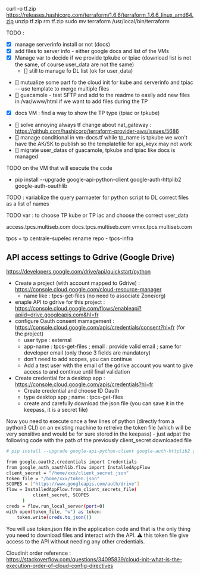 

curl -o tf.zip https://releases.hashicorp.com/terraform/1.6.6/terraform_1.6.6_linux_amd64.zip
unzip tf.zip
rm tf.zip
sudo mv terraform /usr/local/bin/terraform


TODO : 
- [x] manage serverinfo install or not (docs)
- [x] add files to server info - either google docs and list of the VMs
- [x] Manage var to decide if we provide tpkube or tpiac (download list is not the same, of course user_data are not the same)
  - [] still to manage fo DL list (ok for user_data)
- [] mutualize some part fo the cloud init for kube and serverinfo and tpiac -- use template to merge multiple files
- [] guacamole - test SFTP and add to the readme to easily add new files in /var/www/html if we want to add files during the TP
- [x] docs VM : find a way to show the TP type (tpiac or tpkube)
- [] solve annoying always tf change about nat_gateway : https://github.com/hashicorp/terraform-provider-aws/issues/5686
- [] manage conditional in vm-docs.tf while tp_name is tpkube we won't have the AK/SK to publish so the templatefile for api_keyx may not work
- [] migrate user_datas of guacamole, tpkube and tpiac like docs is managed


TODO on the VM that will execute the code
- pip install --upgrade google-api-python-client google-auth-httplib2 google-auth-oauthlib

TODO : variablize the query parmaeter for python script to DL correct files
  as a list of names

TODO var : to choose TP kube or TP iac and choose the correct user_data


access.tpcs.multiseb.com
docs.tpcs.multiseb.com
vmxx.tpcs.multiseb.com

tpcs = tp centrale-supelec
rename repo - tpcs-infra


## API access settings to Gdrive (Google Drive)

https://developers.google.com/drive/api/quickstart/python

- Create a project (with account mapped to Gdrive) : https://console.cloud.google.com/cloud-resource-manager
  - name like : tpcs-get-files (no need to associate Zone/org)
- enaple API to gdrive for this project : https://console.cloud.google.com/flows/enableapi?apiid=drive.googleapis.com&hl=fr
- configure Oauth consent mamagement : https://console.cloud.google.com/apis/credentials/consent?hl=fr (for the project)
  - user type : external
  - app-name : tpcs-get-files ; email : provide valid email ; same for developer email (only those 3 fields are mandatory)
  - don't need to add scopes, you can continue
  - Add a test user with the email of the gdrive account you want to give access to and continue until final validation
- Create credential for a desktop app :  https://console.cloud.google.com/apis/credentials?hl=fr
  - Create credential and choose ID Oauth
  - type desktop app ; name : tpcs-get-files
  - create and carefully download the json file (you can save it in the keepass, it is a secret file)

Now you need to execute once a few lines of python (directly from a python3 CLI) on an existing machine to retreive the token file (which will be very sensitive and would be for sure stored in the keepass) - just adpat the following code with the path of the previously client_secret downloaded file

```bash
# pip install --upgrade google-api-python-client google-auth-httplib2 google-auth-oauthlib

from google.oauth2.credentials import Credentials
from google_auth_oauthlib.flow import InstalledAppFlow
client_secret = "/home/xxx/client_secret.json"
token_file = "/home/xxx/token.json"
SCOPES = ["https://www.googleapis.com/auth/drive"]
flow = InstalledAppFlow.from_client_secrets_file(
          client_secret, SCOPES
      )
creds = flow.run_local_server(port=0)
with open(token_file, "w") as token:
    token.write(creds.to_json())
```

You will use token.json file in the application code and that is the only thing you need to download files and interact with the API. :warning: this token file give access to the API without needing any other credentials.


Cloudinit order reference :
https://stackoverflow.com/questions/34095839/cloud-init-what-is-the-execution-order-of-cloud-config-directives

